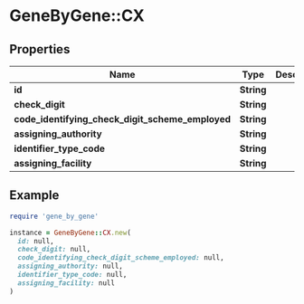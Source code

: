# GeneByGene::CX

## Properties

| Name | Type | Description | Notes |
| ---- | ---- | ----------- | ----- |
| **id** | **String** |  | [optional] |
| **check_digit** | **String** |  | [optional] |
| **code_identifying_check_digit_scheme_employed** | **String** |  | [optional] |
| **assigning_authority** | **String** |  | [optional] |
| **identifier_type_code** | **String** |  | [optional] |
| **assigning_facility** | **String** |  | [optional] |

## Example

```ruby
require 'gene_by_gene'

instance = GeneByGene::CX.new(
  id: null,
  check_digit: null,
  code_identifying_check_digit_scheme_employed: null,
  assigning_authority: null,
  identifier_type_code: null,
  assigning_facility: null
)
```


